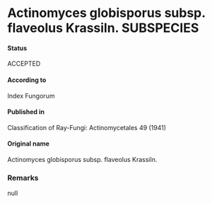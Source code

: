 # Actinomyces globisporus subsp. flaveolus Krassiln. SUBSPECIES

#### Status
ACCEPTED

#### According to
Index Fungorum

#### Published in
Classification of Ray-Fungi: Actinomycetales 49 (1941)

#### Original name
Actinomyces globisporus subsp. flaveolus Krassiln.

### Remarks
null